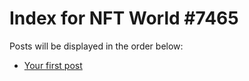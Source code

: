 # Index for NFT World #7465
Posts will be displayed in the order below:

- [Your first post](./001-first.md)

